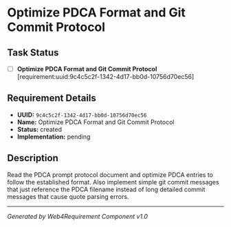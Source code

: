 # Optimize PDCA Format and Git Commit Protocol

## Task Status
- [ ] **Optimize PDCA Format and Git Commit Protocol** [requirement:uuid:9c4c5c2f-1342-4d17-bb0d-10756d70ec56]

## Requirement Details

- **UUID:** `9c4c5c2f-1342-4d17-bb0d-10756d70ec56`
- **Name:** Optimize PDCA Format and Git Commit Protocol
- **Status:** created
- **Implementation:** pending

## Description

Read the PDCA prompt protocol document and optimize PDCA entries to follow the established format. Also implement simple git commit messages that just reference the PDCA filename instead of long detailed commit messages that cause quote parsing errors.

---

*Generated by Web4Requirement Component v1.0*